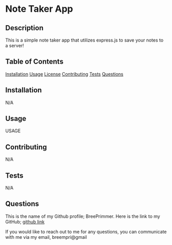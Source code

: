 # Note Taker App

## Description

This is a simple note taker app that utilizes express.js to save your notes to a server!

## Table of Contents

[Installation](##installation)
[Usage](##usage)
[License](##license)
[Contributing](##contributing)
[Tests](##tests)
[Questions](##questions)

## Installation

N/A

## Usage 

USAGE

## Contributing

N/A

## Tests

N/A

## Questions

This is the name of my Github profile; BreePrimmer. 
Here is the link to my GitHub; [github link](https://github.com/BreePrimmer)

If you would like to reach out to me for any questions, you can communicate with me via my email, breempri@gmail    